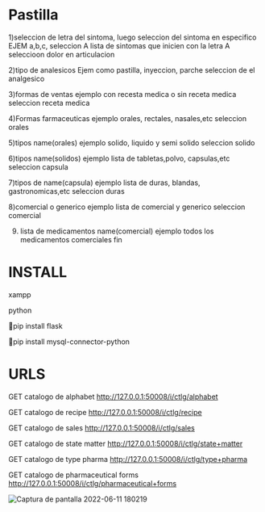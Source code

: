 # Pastilla

1)seleccion de letra del sintoma, luego seleccion del sintoma en especifico
    EJEM a,b,c,
            seleccion A
        lista de sintomas que inicien con la letra A
            seleccioon dolor en articulacion

2)tipo de analesicos
    Ejem
        como pastilla, inyeccion, parche
            seleccion de el analgesico


3)formas de ventas
    ejemplo
        con recesta medica o sin receta medica
            seleccion receta medica

4)Formas farmaceuticas
    ejemplo
        orales, rectales, nasales,etc
            seleccion orales

5)tipos name(orales)
    ejemplo
        solido, liquido y semi solido
            seleccion solido

6)tipos name(solidos)
    ejemplo
        lista de tabletas,polvo, capsulas,etc
            seleccion capsula

7)tipos de name(capsula)
    ejemplo
        lista de duras, blandas, gastronomicas,etc
            seleccion duras

8)comercial o generico
    ejemplo
        lista de comercial y generico
            seleccion comercial

9) lista de medicamentos name(comercial)
    ejemplo
        todos los medicamentos comerciales
        fin

# INSTALL

xampp

python

🧩pip install flask

🧩pip install mysql-connector-python

# URLS

GET catalogo de alphabet 
http://127.0.0.1:50008/i/ctlg/alphabet

GET catalogo de recipe 
http://127.0.0.1:50008/i/ctlg/recipe

GET catalogo de sales 
http://127.0.0.1:50008/i/ctlg/sales

GET catalogo de state matter 
http://127.0.0.1:50008/i/ctlg/state+matter

GET catalogo de type pharma 
http://127.0.0.1:50008/i/ctlg/type+pharma

GET catalogo de pharmaceutical forms 
http://127.0.0.1:50008/i/ctlg/pharmaceutical+forms





    
![Captura de pantalla 2022-06-11 180219](https://user-images.githubusercontent.com/69361351/173211984-67f93b32-44f9-467c-b700-d8f9d644ed8d.png)
